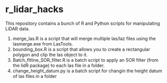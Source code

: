 # r_lidar_hacks
This repository contains a bunch of R and Python scripts for manipulating LiDAR data.
1. merge_las.R is a script that will merge multiple las/laz files using the lasmerge.exe from LasTools.
2. bounding_box.R is a script that allows you to create a rectangular polygon and clip the las object to it.
3. Batch_fltline_SOR_filter.R is a batch script to apply an SOR filter (from the lidR package) to each las file in a folder.
4. change_height_datum.py is a batch script for changin the height datum of las files in a folder
